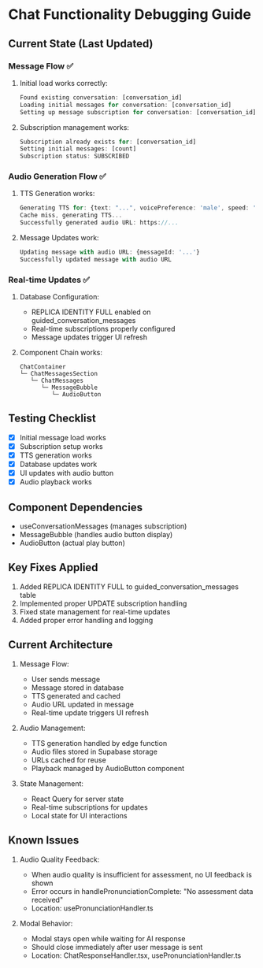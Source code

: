 # Chat Functionality Debugging Guide

## Current State (Last Updated)

### Message Flow ✅
1. Initial load works correctly:
   ```typescript
   Found existing conversation: [conversation_id]
   Loading initial messages for conversation: [conversation_id]
   Setting up message subscription for conversation: [conversation_id]
   ```

2. Subscription management works:
   ```typescript
   Subscription already exists for: [conversation_id]
   Setting initial messages: [count]
   Subscription status: SUBSCRIBED
   ```

### Audio Generation Flow ✅
1. TTS Generation works:
   ```typescript
   Generating TTS for: {text: "...", voicePreference: 'male', speed: 'normal'}
   Cache miss, generating TTS...
   Successfully generated audio URL: https://...
   ```

2. Message Updates work:
   ```typescript
   Updating message with audio URL: {messageId: '...'}
   Successfully updated message with audio URL
   ```

### Real-time Updates ✅
1. Database Configuration:
   - REPLICA IDENTITY FULL enabled on guided_conversation_messages
   - Real-time subscriptions properly configured
   - Message updates trigger UI refresh

2. Component Chain works:
   ```
   ChatContainer
   └─ ChatMessagesSection
      └─ ChatMessages
         └─ MessageBubble
            └─ AudioButton
   ```

## Testing Checklist
- [x] Initial message load works
- [x] Subscription setup works
- [x] TTS generation works
- [x] Database updates work
- [x] UI updates with audio button
- [x] Audio playback works

## Component Dependencies
- useConversationMessages (manages subscription)
- MessageBubble (handles audio button display)
- AudioButton (actual play button)

## Key Fixes Applied
1. Added REPLICA IDENTITY FULL to guided_conversation_messages table
2. Implemented proper UPDATE subscription handling
3. Fixed state management for real-time updates
4. Added proper error handling and logging

## Current Architecture
1. Message Flow:
   - User sends message
   - Message stored in database
   - TTS generated and cached
   - Audio URL updated in message
   - Real-time update triggers UI refresh

2. Audio Management:
   - TTS generation handled by edge function
   - Audio files stored in Supabase storage
   - URLs cached for reuse
   - Playback managed by AudioButton component

3. State Management:
   - React Query for server state
   - Real-time subscriptions for updates
   - Local state for UI interactions

## Known Issues
1. Audio Quality Feedback:
   - When audio quality is insufficient for assessment, no UI feedback is shown
   - Error occurs in handlePronunciationComplete: "No assessment data received"
   - Location: usePronunciationHandler.ts

2. Modal Behavior:
   - Modal stays open while waiting for AI response
   - Should close immediately after user message is sent
   - Location: ChatResponseHandler.tsx, usePronunciationHandler.ts